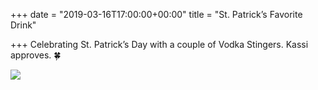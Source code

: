+++
date = "2019-03-16T17:00:00+00:00"
title = "St. Patrick’s Favorite Drink"

+++
Celebrating St. Patrick’s Day with a couple of Vodka Stingers. Kassi approves. 🍀

![](https://res.cloudinary.com/tobyblog/image/upload/v1552775123/img/16C2DDF5-D90F-4B00-ACBB-97AFD0C073C8.jpg)